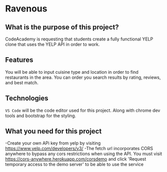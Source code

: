 # Ravenous

## What is the purpose of this project?

CodeAcademy is requesting that students create a fully functional YELP clone that uses the YELP API in order to work.

## Features

You will be able to input cuisine type and location in order to find restaurants in the area. You can order you search results by rating, reviews, and best match.

## Technologies

`VS Code` will be the code editor used for this project. Along with chrome dev tools and bootstrap for the styling.

## What you need for this project

-Create your own APi key from yelp by visiting https://www.yelp.com/developers/v3/
-The fetch url incorporates CORS anywhere to bypass any cors restrictions when using the API. You must visit https://cors-anywhere.herokuapp.com/corsdemo and click 'Request temporary access to the demo server' to be able to use the service